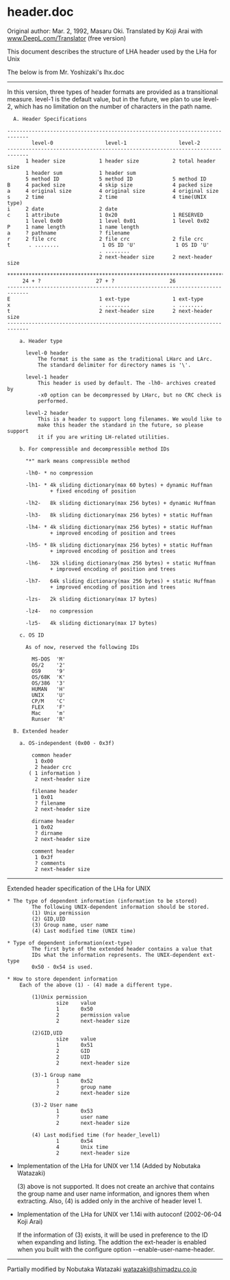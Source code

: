 # header.doc

Original author: Mar. 2, 1992, Masaru Oki.
Translated by Koji Arai with www.DeepL.com/Translator (free version)

This document describes the structure of LHA header used by the LHa for Unix

The below is from Mr. Yoshizaki's lhx.doc

----------------------------------------------------------------

In this version, three types of header formats are provided as a transitional measure. level-1 is the default
value, but in the future, we plan to use level-2, which has no limitation on the number of characters in the
path name.

```
  A. Header Specifications

-----------------------------------------------------------------------------
        level-0                 level-1                 level-2
-----------------------------------------------------------------------------
      1 header size           1 header size           2 total header size
      1 header sum            1 header sum
      5 method ID             5 method ID             5 method ID
B     4 packed size           4 skip size             4 packed size
a     4 original size         4 original size         4 original size
s     2 time                  2 time                  4 time(UNIX type)
i     2 date                  2 date
c     1 attribute             1 0x20                  1 RESERVED
      1 level 0x00            1 level 0x01            1 level 0x02
P     1 name length           1 name length
a     ? pathname              ? filename
r     2 file crc              2 file crc              2 file crc
t      . ........              1 OS ID 'U'             1 OS ID 'U'
                              . ........
                              2 next-header size      2 next-header size
    *************************************************************************
     24 + ?                  27 + ?                  26
-----------------------------------------------------------------------------
E                             1 ext-type              1 ext-type
x                             . ........              . ........
t                             2 next-header size      2 next-header size
-----------------------------------------------------------------------------

    a. Header type

      level-0 header
          The format is the same as the traditional LHarc and LArc.
          The standard delimiter for directory names is '\'.

      level-1 header
          This header is used by default. The -lh0- archives created by
          -x0 option can be decompressed by LHarc, but no CRC check is
          performed.

      level-2 header
          This is a header to support long filenames. We would like to
          make this header the standard in the future, so please support
          it if you are writing LH-related utilities.

    b. For compressible and decompressible method IDs

      "*" mark means compressible method

      -lh0- * no compression

      -lh1- * 4k sliding dictionary(max 60 bytes) + dynamic Huffman
              + fixed encoding of position

      -lh2-   8k sliding dictionary(max 256 bytes) + dynamic Huffman

      -lh3-   8k sliding dictionary(max 256 bytes) + static Huffman

      -lh4- * 4k sliding dictionary(max 256 bytes) + static Huffman
              + improved encoding of position and trees

      -lh5- * 8k sliding dictionary(max 256 bytes) + static Huffman
              + improved encoding of position and trees

      -lh6-   32k sliding dictionary(max 256 bytes) + static Huffman
              + improved encoding of position and trees

      -lh7-   64k sliding dictionary(max 256 bytes) + static Huffman
              + improved encoding of position and trees

      -lzs-   2k sliding dictionary(max 17 bytes)

      -lz4-   no compression

      -lz5-   4k sliding dictionary(max 17 bytes)

    c. OS ID

      As of now, reserved the following IDs

        MS-DOS  'M'
        OS/2    '2'
        OS9     '9'
        OS/68K  'K'
        OS/386  '3'
        HUMAN   'H'
        UNIX    'U'
        CP/M    'C'
        FLEX    'F'
        Mac     'm'
        Runser  'R'

  B. Extended header

    a. OS-independent (0x00 - 0x3f)

        common header
         1 0x00
         2 header crc
       ( 1 information )
         2 next-header size

        filename header
         1 0x01
         ? filename
         2 next-header size

        dirname header
         1 0x02
         ? dirname
         2 next-header size

        comment header
         1 0x3f
         ? comments
         2 next-header size
```
----------------------------------------------------------------

Extended header specification of the LHa for UNIX

```
* The type of dependent information (information to be stored)
        The following UNIX-dependent information should be stored.
        (1) Unix permission
        (2) GID,UID
        (3) Group name, user name
        (4) Last modified time (UNIX time)

* Type of dependent information(ext-type)
        The first byte of the extended header contains a value that
        IDs what the information represents. The UNIX-dependent ext-type
        0x50 - 0x54 is used.

* How to store dependent information
    Each of the above (1) - (4) made a different type.

        (1)Unix permission
                size    value
                1       0x50
                2       permission value
                2       next-header size

        (2)GID,UID
                size    value
                1       0x51
                2       GID
                2       UID
                2       next-header size

        (3)-1 Group name
                1       0x52
                ?       group name
                2       next-header size

        (3)-2 User name
                1       0x53
                ?       user name
                2       next-header size

        (4) Last modified time (for header_level1)
                1       0x54
                4       Unix time
                2       next-header size
```

* Implementation of the LHa for UNIX ver 1.14 (Added by Nobutaka Watazaki)

  (3) above is not supported.
  It does not create an archive that contains the group name and user
  name information, and ignores them when extracting.
  Also, (4) is added only in the archive of header level 1.

* Implementation of the LHa for UNIX ver 1.14i with autoconf (2002-06-04 Koji Arai)

  If the information of (3) exists, it will be used in preference
  to the ID when expanding and listing.
  The addtion the ext-header is enabled when you built with the configure
  option --enable-user-name-header.

----------------------------------------------------------------

Partially modified by Nobutaka Watazaki
watazaki@shimadzu.co.jp
